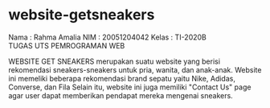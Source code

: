# website-getsneakers
Nama  : Rahma Amalia 
NIM   : 20051204042 
Kelas : TI-2020B  
TUGAS UTS PEMROGRAMAN WEB

WEBSITE GET SNEAKERS merupakan suatu website yang berisi rekomendasi sneakers-sneakers untuk pria, wanita, dan anak-anak.
Website ini memeliki beberapa rekomendasi brand sepatu yaitu Nike, Adidas, Converse, dan Fila
Selain itu, website ini juga memiliki "Contact Us" page agar user dapat memberikan pendapat mereka mengenai sneakers.
